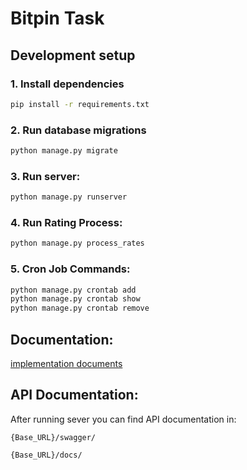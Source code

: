 # Bitpin Task

## Development setup

### 1. Install dependencies
```bash
pip install -r requirements.txt
```

### 2. Run database migrations
```bash
python manage.py migrate
```

### 3. Run server:

```bash
python manage.py runserver
```


### 4. Run Rating Process:
```bash
python manage.py process_rates
```


### 5. Cron Job Commands:
```bash
python manage.py crontab add
python manage.py crontab show
python manage.py crontab remove
```

## Documentation:
[implementation documents](https://docs.google.com/document/d/1I3YNbcMGZNwPNeuVBereZu-Um0WmBJ8mUiuZlhOBa8w/edit?usp=sharing) 


## API Documentation:
After running sever you can find API documentation in:
```
{Base_URL}/swagger/

{Base_URL}/docs/
```